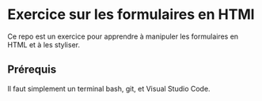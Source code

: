 # Exercice sur les formulaires en HTMl

Ce repo est un exercice pour apprendre à manipuler les formulaires en HTML et à les styliser.

## Prérequis

Il faut simplement un terminal bash, git, et Visual Studio Code.